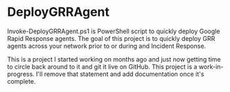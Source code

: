 # DeployGRRAgent

Invoke-DeployGRRAgent.ps1 is PowerShell script to quickly deploy Google Rapid Response agents. The goal of this project is to quickly deploy GRR agents across your network prior to or during and Incident Response.   

This is a project I started working on months ago and just now getting time to circle back around to it and git it live on GitHub. This project is a work-in-progress. I'll remove that statement and add documentation once it's complete.
